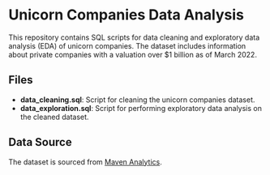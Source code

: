 # Unicorn Companies Data Analysis
This repository contains SQL scripts for data cleaning and exploratory data analysis (EDA) of unicorn companies. 
The dataset includes information about private companies with a valuation over $1 billion as of March 2022.

## Files
- **data_cleaning.sql**: Script for cleaning the unicorn companies dataset.
- **data_exploration.sql**: Script for performing exploratory data analysis on the cleaned dataset.

## Data Source
The dataset is sourced from [Maven Analytics](https://mavenanalytics.io/data-playground?order=date_added%2Cdesc&search=unicorn).
